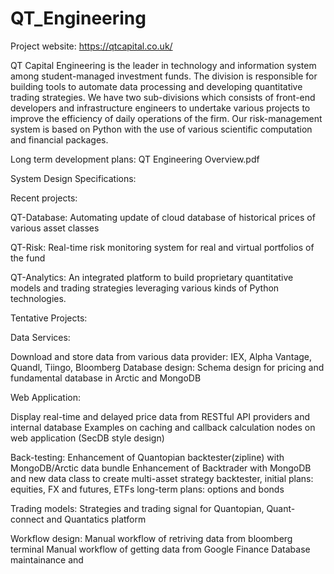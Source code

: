 # QT_Engineering

Project website: https://qtcapital.co.uk/



QT Capital Engineering is the leader in technology and information system among student-managed investment funds. The division is responsible for building tools to automate data processing and developing quantitative trading strategies. We have two sub-divisions which consists of front-end developers and infrastructure engineers to undertake various projects to improve the efficiency of daily operations of the firm. Our risk-management system is based on Python with the use of various scientific computation and financial packages.

Long term development plans: QT Engineering Overview.pdf

System Design Specifications: 


Recent projects:

QT-Database: Automating update of cloud database of historical prices of various asset classes

QT-Risk: Real-time risk monitoring system for real and virtual portfolios of the fund

QT-Analytics: An integrated platform to build proprietary quantitative models and trading strategies leveraging various kinds of Python technologies. 

Tentative Projects:

Data Services:

Download and store data from various data provider: IEX, Alpha Vantage, Quandl, Tiingo, Bloomberg
Database design: Schema design for pricing and fundamental database in Arctic and MongoDB

Web Application: 

Display real-time and delayed price data from RESTful API providers and internal database
Examples on caching and callback calculation nodes on web application (SecDB style design) 

Back-testing:
Enhancement of Quantopian backtester(zipline) with MongoDB/Arctic data bundle 
Enhancement of Backtrader with MongoDB and new data class to create multi-asset strategy backtester, initial plans: equities, FX and futures, ETFs long-term plans: options and bonds 

Trading models:
Strategies and trading signal for Quantopian, Quant-connect and Quantatics platform 

Workflow design: 
Manual workflow of retriving data from bloomberg terminal 
Manual workflow of getting data from Google Finance
Database maintainance and 
